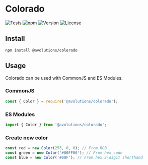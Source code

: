 # Colorado

![Tests](https://github.com/AlxndrVgt/colorado/actions/workflows/tests.yml/badge.svg)
![npm](https://img.shields.io/npm/dw/@avolutions%2Fcolorado)
![Version](https://img.shields.io/npm/v/@avolutions%2Fcolorado)
![License](https://img.shields.io/npm/l/@avolutions%2Fcolorado)

## Install

```console
npm install @avolutions/colorado
```

## Usage

Colorado can be used with CommonJS and ES Modules.

### CommonJS
```js
const { Color } = require('@avolutions/colorado');
```

### ES Modules
```js
import { Color } from '@avolutions/colorado';
```

### Create new color
```js
const red = new Color(255, 0, 0); // From RGB
const green = new Color('#00FF00'); // From hex code
const blue = new Color('#00F'); // From hex 3-digit shorthand
```